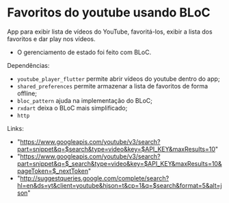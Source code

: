 # Favoritos do youtube usando BLoC

App para exibir lista de vídeos do YouTube, favoritá-los, exibir a lista dos favoritos e dar play nos vídeos.
 - O gerenciamento de estado foi feito com BLoC.

Dependências: 

 - `youtube_player_flutter` permite abrir vídeos do youtube dentro do app;
 - `shared_preferences` permite armazenar a lista de favoritos de forma offline;
 - `bloc_pattern` ajuda na implementação do BLoC;
 - `rxdart`  deixa o BLoC mais simplificado;
 - `http`

Links:

 - "https://www.googleapis.com/youtube/v3/search?part=snippet&q=$search&type=video&key=$API_KEY&maxResults=10"
 - "https://www.googleapis.com/youtube/v3/search?part=snippet&q=$_search&type=video&key=$API_KEY&maxResults=10&pageToken=$_nextToken"
 - "http://suggestqueries.google.com/complete/search?hl=en&ds=yt&client=youtube&hjson=t&cp=1&q=$search&format=5&alt=json"